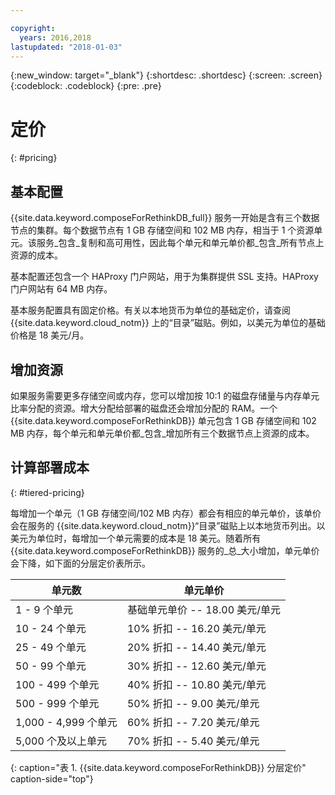 ```yaml
---

copyright:
  years: 2016,2018
lastupdated: "2018-01-03"
---
```


{:new_window: target="_blank"}
{:shortdesc: .shortdesc}
{:screen: .screen}
{:codeblock: .codeblock}
{:pre: .pre}

# 定价
{: #pricing}

## 基本配置

{{site.data.keyword.composeForRethinkDB_full}} 服务一开始是含有三个数据节点的集群。每个数据节点有 1 GB 存储空间和 102 MB 内存，相当于 1 个资源单元。该服务_包含_复制和高可用性，因此每个单元和单元单价都_包含_所有节点上资源的成本。

基本配置还包含一个 HAProxy 门户网站，用于为集群提供 SSL 支持。HAProxy 门户网站有 64 MB 内存。

基本服务配置具有固定价格。有关以本地货币为单位的基础定价，请查阅 {{site.data.keyword.cloud_notm}} 上的“目录”磁贴。例如，以美元为单位的基础价格是 18 美元/月。

## 增加资源

如果服务需要更多存储空间或内存，您可以增加按 10:1 的磁盘存储量与内存单元比率分配的资源。增大分配给部署的磁盘还会增加分配的 RAM。一个 {{site.data.keyword.composeForRethinkDB}} 单元包含 1 GB 存储空间和 102 MB 内存，每个单元和单元单价都_包含_增加所有三个数据节点上资源的成本。

## 计算部署成本
{: #tiered-pricing}

每增加一个单元（1 GB 存储空间/102 MB 内存）都会有相应的单元单价，该单价会在服务的 {{site.data.keyword.cloud_notm}}“目录”磁贴上以本地货币列出。以美元为单位时，每增加一个单元需要的成本是 18 美元。随着所有 {{site.data.keyword.composeForRethinkDB}} 服务的_总_大小增加，单元单价会下降，如下面的分层定价表所示。

单元数|单元单价
----------|-----------
1 - 9 个单元|基础单元单价 -- 18.00 美元/单元
10 - 24 个单元|10% 折扣 -- 16.20 美元/单元
25 - 49 个单元|20% 折扣 -- 14.40 美元/单元
50 - 99 个单元|30% 折扣 -- 12.60 美元/单元
100 - 499 个单元|40% 折扣 -- 10.80 美元/单元
500 - 999 个单元|50% 折扣 -- 9.00 美元/单元
1,000 - 4,999 个单元|60% 折扣 -- 7.20 美元/单元
5,000 个及以上单元|70% 折扣 -- 5.40 美元/单元
{: caption="表 1. {{site.data.keyword.composeForRethinkDB}} 分层定价" caption-side="top"}
